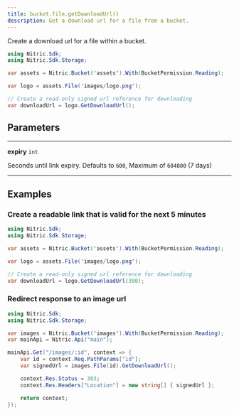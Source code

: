 ```yaml
---
title: bucket.file.getDownloadUrl()
description: Get a download url for a file from a bucket.
---
```


Create a download url for a file within a bucket.

```csharp
using Nitric.Sdk;
using Nitric.Sdk.Storage;

var assets = Nitric.Bucket('assets').With(BucketPermission.Reading);

var logo = assets.File('images/logo.png');

// Create a read-only signed url reference for downloading
var downloadUrl = logo.GetDownloadUrl();
```

## Parameters

---

**expiry** `int`

Seconds until link expiry. Defaults to `600`, Maximum of `604800` (7 days)

---

## Examples

### Create a readable link that is valid for the next 5 minutes

```csharp
using Nitric.Sdk;
using Nitric.Sdk.Storage;

var assets = Nitric.Bucket('assets').With(BucketPermission.Reading);

var logo = assets.File('images/logo.png');

// Create a read-only signed url reference for downloading
var downloadUrl = logo.GetDownloadUrl(300);
```

### Redirect response to an image url

```csharp
using Nitric.Sdk;
using Nitric.Sdk.Storage;

var images = Nitric.Bucket('images').With(BucketPermission.Reading);
var mainApi = Nitric.Api("main");

mainApi.Get("/images/:id", context => {
    var id = context.Req.PathParams["id"];
    var signedUrl = images.File(id).GetDownloadUrl();

    context.Res.Status = 303;
    context.Res.Headers["Location"] = new string[] { signedUrl };

    return context;
});
```
